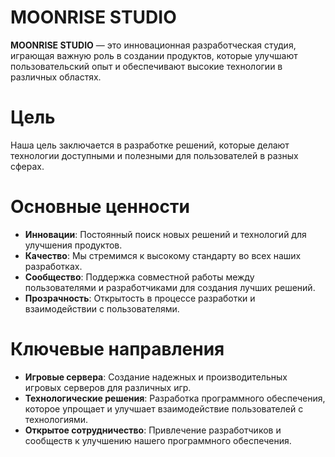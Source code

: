 # MOONRISE STUDIO

**MOONRISE STUDIO** — это инновационная разработческая студия, играющая важную роль в создании продуктов, которые улучшают пользовательский опыт и обеспечивают высокие технологии в различных областях.
# Цель
Наша цель заключается в разработке решений, которые делают технологии доступными и полезными для пользователей в разных сферах.
# Основные ценности
 
-    **Инновации**: Постоянный поиск новых решений и технологий для улучшения продуктов.
-    **Качество**: Мы стремимся к высокому стандарту во всех наших разработках.
-    **Сообщество**: Поддержка совместной работы между пользователями и разработчиками для создания лучших решений.
-    **Прозрачность**: Открытость в процессе разработки и взаимодействии с пользователями.

# Ключевые направления

-    **Игровые сервера**: Создание надежных и производительных игровых серверов для различных игр.
-    **Технологические решения**: Разработка программного обеспечения, которое упрощает и улучшает взаимодействие пользователей с технологиями.
-    **Открытое сотрудничество**: Привлечение разработчиков и сообществ к улучшению нашего программного обеспечения.
# 